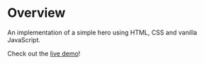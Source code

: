 # Overview

An implementation of a simple hero using HTML, CSS and vanilla JavaScript.

Check out the [live demo](https://michiyoyo.github.io/activision-assessment/)!
